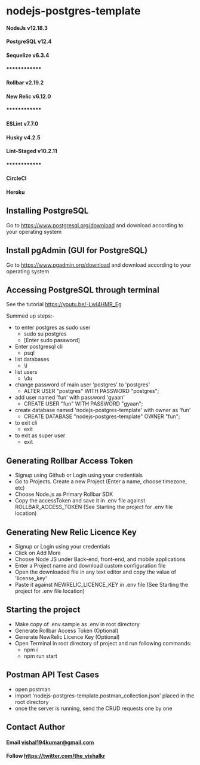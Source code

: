 # nodejs-postgres-template
#### NodeJs v12.18.3
#### PostgreSQL v12.4
#### Sequelize v6.3.4
#### ************
#### Rollbar v2.19.2
#### New Relic v6.12.0
#### ************
#### ESLint v7.7.0
#### Husky v4.2.5
#### Lint-Staged v10.2.11
#### ************
#### CircleCI
#### Heroku

## Installing PostgreSQL
Go to https://www.postgresql.org/download and download according to your operating system

## Install pgAdmin (GUI for PostgreSQL)
Go to https://www.pgadmin.org/download and download according to your operating system

## Accessing PostgreSQL through terminal
See the tutorial https://youtu.be/-LwI4HMR_Eg

Summed up steps:-

- to enter postgres as sudo user
    - sudo su postgres
    - [Enter sudo password]
- Enter postgresql cli
    - psql
- list databases
    - \l
- list users
    - \du
- change password of main user 'postgres' to 'postgres'
    - ALTER USER "postgres" WITH PASSWORD "postgres";
- add user named 'fun' with password 'gyaan'
    - CREATE USER "fun" WITH PASSWORD "gyaan";
- create database named 'nodejs-postgres-template' with owner as 'fun'
    - CREATE DATABASE "nodejs-postgres-template" OWNER "fun";
- to exit cli
    - exit
- to exit as super user
    - exit

## Generating Rollbar Access Token
- Signup using Github or Login using your credentials
- Go to Projects. Create a new Project (Enter a name, choose timezone, etc)
- Choose Node.js as Primary Rollbar SDK
- Copy the accessToken and save it in .env file against ROLLBAR_ACCESS_TOKEN (See Starting the project for .env file location)

## Generating New Relic Licence Key
- Signup or Login using your credentials
- Click on Add More
- Choose Node JS under Back-end, front-end, and mobile applications
- Enter a Project name and download custom configuration file
- Open the downloaded file in any text editor and copy the value of 'license_key'
- Paste it against NEWRELIC_LICENCE_KEY in .env file (See Starting the project for .env file location)

## Starting the project
- Make copy of .env.sample as .env in root directory
- Generate Rollbar Access Token (Optional)
- Generate NewRelic Licence Key (Optional)
- Open Terminal in root directory of project and run following commands:
    - npm i
    - npm run start

## Postman API Test Cases
- open postman
- import 'nodejs-postgres-template.postman_collection.json' placed in the root directory
- once the server is running, send the CRUD requests one by one

## Contact Author
#### Email vishal194kumar@gmail.com
#### Follow https://twitter.com/the_vishalkr
